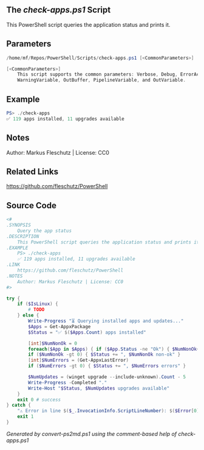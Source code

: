 ## The *check-apps.ps1* Script

This PowerShell script queries the application status and prints it.

## Parameters
```powershell
/home/mf/Repos/PowerShell/Scripts/check-apps.ps1 [<CommonParameters>]

[<CommonParameters>]
    This script supports the common parameters: Verbose, Debug, ErrorAction, ErrorVariable, WarningAction, 
    WarningVariable, OutBuffer, PipelineVariable, and OutVariable.
```

## Example
```powershell
PS> ./check-apps
✅ 119 apps installed, 11 upgrades available

```

## Notes
Author: Markus Fleschutz | License: CC0

## Related Links
https://github.com/fleschutz/PowerShell

## Source Code
```powershell
<#
.SYNOPSIS
	Query the app status
.DESCRIPTION
	This PowerShell script queries the application status and prints it.
.EXAMPLE
	PS> ./check-apps
	✅ 119 apps installed, 11 upgrades available
.LINK
	https://github.com/fleschutz/PowerShell
.NOTES
	Author: Markus Fleschutz | License: CC0
#>

try {
	if ($IsLinux) {
		# TODO
	} else {
		Write-Progress "⏳ Querying installed apps and updates..."
		$Apps = Get-AppxPackage
		$Status = "✅ $($Apps.Count) apps installed"

		[int]$NumNonOk = 0
		foreach($App in $Apps) { if ($App.Status -ne "Ok") { $NumNonOk++ } }
		if ($NumNonOk -gt 0) { $Status += ", $NumNonOk non-ok" }
		[int]$NumErrors = (Get-AppxLastError)
		if ($NumErrors -gt 0) { $Status += ", $NumErrors errors" }

		$NumUpdates = (winget upgrade --include-unknown).Count - 5
		Write-Progress -Completed "."
		Write-Host "$Status, $NumUpdates upgrades available"
	}
	exit 0 # success
} catch {
	"⚠️ Error in line $($_.InvocationInfo.ScriptLineNumber): $($Error[0])"
	exit 1
}
```

*Generated by convert-ps2md.ps1 using the comment-based help of check-apps.ps1*
